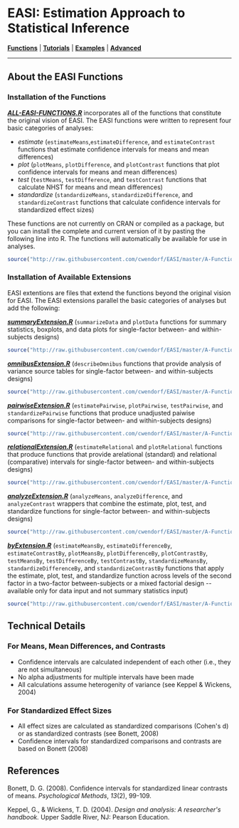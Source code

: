 # EASI: Estimation Approach to Statistical Inference

[**Functions**](../A-Functions) | 
[**Tutorials**](../B-Tutorials) | 
[**Examples**](../C-Examples) | 
[**Advanced**](../D-Advanced)

---

## About the EASI Functions

### Installation of the Functions

[**_ALL-EASI-FUNCTIONS.R_**](./ALL-EASI-FUNCTIONS.R) incorporates all of the functions that constitute the original vision of EASI. The EASI functions were written to represent four basic categories of analyses:

- _estimate_ (`estimateMeans`,`estimateDifference`, and `estimateContrast` functions that estimate confidence intervals for means and mean differences)
- _plot_ (`plotMeans`, `plotDifference`, and `plotContrast` functions that plot confidence intervals for means and mean differences)
- _test_ (`testMeans`, `testDifference`, and `testContrast` functions that calculate NHST for means and mean differences)
- _standardize_ (`standardizeMeans`, `standardizeDifference`, and `standardizeContrast` functions that calculate confidence intervals for standardized effect sizes)

These functions are not currently on CRAN or compiled as a package, but you can install the complete and current version of it by pasting the following line into R. The functions will automatically be available for use in analyses.

```r
source("http://raw.githubusercontent.com/cwendorf/EASI/master/A-Functions/ALL-EASI-FUNCTIONS.R")
```


### Installation of Available Extensions

EASI extentions are files that extend the functions beyond the original vision for EASI. The EASI extensions parallel the basic categories of analyses but add the following:


[**_summaryExtension.R_**](./summaryExtension.R) (`summarizeData` and `plotData` functions for summary statistics, boxplots, and data plots for single-factor between- and within-subjects designs)
```r
source("http://raw.githubusercontent.com/cwendorf/EASI/master/A-Functions/summaryExtension.R")
```

[**_omnibusExtension.R_**](./omnibusExtension.R) (`describeOmnibus` functions that provide analysis of variance source tables for single-factor between- and within-subjects designs)
```r
source("http://raw.githubusercontent.com/cwendorf/EASI/master/A-Functions/omnibusExtension.R")
```

[**_pairwiseExtension.R_**](./pairwiseExtension.R) (`estimatePairwise`, `plotPairwise`, `testPairwise`, and `standardizePairwise` functions that produce unadjusted paiwise comparisons for single-factor between- and within-subjects designs)
```r
source("http://raw.githubusercontent.com/cwendorf/EASI/master/A-Functions/pairwiseExtension.R")
```

[**_relationalExtension.R_**](./relationalExtension.R) (`estimateRelational` and `plotRelational` functions that produce functions that provide arelational (standard) and relational (comparative) intervals for single-factor between- and within-subjects designs)
```r
source("http://raw.githubusercontent.com/cwendorf/EASI/master/A-Functions/relationalExtension.R")
```

[**_analyzeExtension.R_**](./analyzeExtension.R) (`analyzeMeans`, `analyzeDifference`, and `analyzeContrast` wrappers that combine the estimate, plot, test, and standardize functions for single-factor between- and within-subjects designs)
```r
source("http://raw.githubusercontent.com/cwendorf/EASI/master/A-Functions/analyzeExtension.R")
```

[**_byExtension.R_**](./byExtension.R) (`estimateMeansBy`, `estimateDifferenceBy`, `estimateContrastBy`, `plotMeansBy`, `plotDifferenceBy`, `plotContrastBy`, `testMeansBy`, `testDifferenceBy`, `testContrastBy`, `standardizeMeansBy`, `standardizeDifferenceBy`, and `standardizeContrastBy` functions that apply the estimate, plot, test, and standardize function across levels of the second factor in a two-factor between-subjects or a mixed factorial design -- available only for data input and not summary statistics input)
```r
source("http://raw.githubusercontent.com/cwendorf/EASI/master/A-Functions/byExtension.R")
```

## Technical Details

### For Means, Mean Differences, and Contrasts

- Confidence intervals are calculated independent of each other (i.e., they are not simultaneous)
- No alpha adjustments for multiple intervals have been made
- All calculations assume heterogenity of variance (see Keppel & Wickens, 2004)

### For Standardized Effect Sizes

- All effect sizes are calculated as standardized comparisons (Cohen's d) or as standardized contrasts (see Bonett, 2008)
- Confidence intervals for standardized comparisons and contrasts are based on Bonett (2008)

## References

Bonett, D. G. (2008). Confidence intervals for standardized linear contrasts of means. _Psychological Methods_, _13_(2), 99-109.

Keppel, G., & Wickens, T. D. (2004). _Design and analysis: A researcher's handbook._ Upper Saddle River, NJ: Pearson Education.
